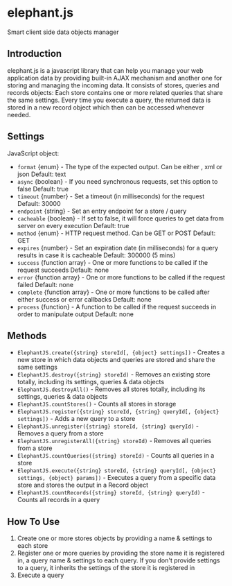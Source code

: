 elephant.js
===========

Smart client side data objects manager

Introduction
------------
elephant.js is a javascript library that can help you manage your web application data by providing built-in AJAX mechanism and another one for storing and managing the incoming data.
It consists of stores, queries and records objects:
Each store contains one or more related queries that share the same settings.
Every time you execute a query, the returned data is stored in a new record object which then can be accessed whenever needed.

Settings
--------
JavaScript object:
* `format` {enum} - The type of the expected output. Can be either , xml or json
 Default: text
* `async` {boolean} - If you need synchronous requests, set this option to false
 Default: true
* `timeout` {number} - Set a timeout (in milliseconds) for the request
 Default: 30000
* `endpoint` {string} - Set an entry endpoint for a store / query
* `cacheable` {boolean} - If set to false, it will force queries to get data from server on every execution
 Default: true
* `method` {enum} - HTTP request method. Can be GET or POST
 Default: GET
* `expires` {number} - Set an expiration date (in milliseconds) for a query results in case it is cacheable
 Default: 300000 (5 mins)
* `success` {function array} - One or more functions to be called if the request succeeds
 Default: none
* `error` {function array} - One or more functions to be called if the request failed
 Default: none
* `complete` {function array} - One or more functions to be called after either success or error callbacks
 Default: none
* `process` {function} - A function to be called if the request succeeds in order to manipulate output
 Default: none

Methods
-------
* `ElephantJS.create({string} storeId[, {object} settings])` - Creates a new store in which data objects and queries are stored and share the same settings
* `ElephantJS.destroy({string} storeId)` - Removes an existing store totally, including its settings, queries & data objects
* `ElephantJS.destroyAll()` - Removes all stores totally, including its settings, queries & data objects
* `ElephantJS.countStores()` - Counts all stores in storage
* `ElephantJS.register({string} storeId, {string} queryId[, {object} settings])` - Adds a new query to a store
* `ElephantJS.unregister({string} storeId, {string} queryId)` - Removes a query from a store
* `ElephantJS.unregisterAll({string} storeId)` - Removes all queries from a store
* `ElephantJS.countQueries({string} storeId)` - Counts all queries in a store
* `ElephantJS.execute({string} storeId, {string} queryId[, {object} settings, {object} params])` - Executes a query from a specific data store and stores the output in a Record object
* `ElephantJS.countRecords({string} storeId, {string} queryId)` - Counts all records in a query

How To Use
----------
1. Create one or more stores objects by providing a name & settings to each store
2. Register one or more queries by providing the store name it is registered in, a query name & settings to each query.
 If you don't provide settings to a query, it inherits the settings of the store it is registered in
3. Execute a query
